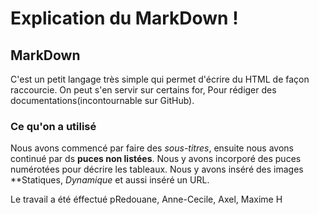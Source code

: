 # Explication du MarkDown ! 

<h2>MarkDown</h2>


C'est un petit langage très simple qui permet d'écrire du HTML de façon raccourcie. On peut s'en servir sur certains for, Pour rédiger des 
documentations(incontournable sur GitHub).

<h3>Ce qu'on a utilisé</h3

Nous avons commencé par faire des *sous-titres*,
ensuite nous avons continué par ds **puces non listées**.
Nous y avons incorporé des puces numérotées pour décrire les tableaux. 
Nous y avons inséré des images **Statiques, *Dynamique* et aussi inséré un URL. 

Le travail a été éffectué pRedouane, Anne-Cecile, Axel, Maxime H
